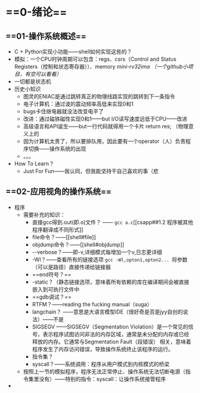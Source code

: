 # ==0-绪论==
## ==01-操作系统概述==
- C + Python实现小功能——shell如何实现这些的？
- 模拟：一个CPU时钟周期可以包含：regs、csrs（Control and Status Registers（控制和状态寄存器））、memory                  *mini-rv32ima （一个github小项目，有空可以看看）*
- 一切都是状态机
- 历史小知识
	- 图灵的ENIAC是通过跳转真正的物理线路实现的跳转到下一条指令
	- 电子计算机：通过波的震动频率高低来实现0和1
	- bugs卡住继电器就没法改变电平了
	- 改进：通过磁铁磁性实现0和1——but I/O读写速度远低于CPU——改进
	- 高级语言和API诞生——but一行代码就得用一个卡片 return res;   （物理意义上的
	- 因为计算机太贵了，所以要排队用，因此要有一个operator（人）负责程序切换——操作系统的出现
	- 。。。
- How To Learn？
	- Just For Fun——我认同，但我能坚持干自己喜欢的事（悲
## ==02-应用视角的操作系统==
- 程序
	- 需要补充的知识：
		- 直接gcc得到.out(即.o)文件？ —— `gcc a.c`[[csapp##1.2 程序被其他程序翻译成不同形式]]
		- file命令？——[[shell#file]]
		- objdump命令？——[[shell#objdump]]
		- --verbose？——即-v,详细模式每增加一个v,日志更详细
		- -Wl？——查看所有的链接选项 `gcc -Wl,opton1,opton2... `将参数（可以是路径）直接传递给链接器
		- ==end符号？==
		- -static？（静态链接选项，意味着所有依赖的库在编译期间会被直接嵌入到可执行文件中
		- ==gdb调试？==
		- RTFM？——reading the fucking manual（suga）
		- langchain？  ——意思是大语言模型IDE（很好奇是否是jyy自创的说法）——不是
		- SIGSEGV  ——SIGSEGV（Segmentation Violation）是一个常见的信号，表示程序试图访问非法的内存区域，通常是未分配的内存或已经释放的内存。它通常与Segmentation Fault（段错误） 相关，意味着程序发生了内存访问错误，导致操作系统终止该程序的运行。
		- 指令集？
		- syscall？——系统调用：程序从用户模式到内核模式的桥梁
	- 按照上一节的模拟程序，程序无法正常停止、操作系统无法切断电源（指令集里没有）——特别的指令：syscall：让操作系统接管程序
-  